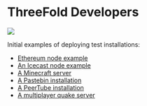 # ThreeFold Developers

![](https://images.unsplash.com/photo-1469395446868-fb6a048d5ca3?ixlib=rb-0.3.5&ixid=eyJhcHBfaWQiOjEyMDd9&s=3b253c025759db68595a316e7d4991fd&auto=format&fit=crop&w=1490&q=80)

Initial examples of deploying test installations:
- [Ethereum node example](/developers/capacity_reservation/examples/ethereum_node_example.md)
- [An Icecast node example](/developers/capacity_reservation/examples/icecast-from-scratch.md)
- [A Minecraft server](/developers/capacity_reservation/examples/minecraft-server.md)
- [A Pastebin installation](/developers/capacity_reservation/examples/pastebin.md)
- [A PeerTube installation](/developers/capacity_reservation/examples/peertube.md)
- [A multiplayer quake server](/developers/capacity_reservation/examples/quake3-server.md)
